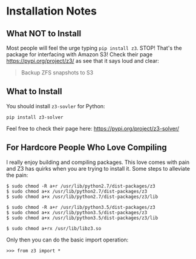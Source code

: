 # Installation Notes

## What NOT to Install

Most people will feel the urge typing `pip install z3`. STOP! That's the package for interfacing with Amazon S3! Check their page https://pypi.org/project/z3/ as see that it says loud and clear:

> Backup ZFS snapshots to S3

## What to Install

You should install `z3-sovler` for Python:

```
pip install z3-solver
```

Feel free to check their page here: https://pypi.org/project/z3-solver/

## For Hardcore People Who Love Compiling

I really enjoy building and compiling packages. This love comes with pain and Z3 has quirks when you are trying to install it. Some steps to alleviate the pain:

```
$ sudo chmod -R a+r /usr/lib/python2.7/dist-packages/z3
$ sudo chmod a+x /usr/lib/python2.7/dist-packages/z3
$ sudo chmod a+x /usr/lib/python2.7/dist-packages/z3/lib

$ sudo chmod -R a+r /usr/lib/python3.5/dist-packages/z3
$ sudo chmod a+x /usr/lib/python3.5/dist-packages/z3
$ sudo chmod a+x /usr/lib/python3.5/dist-packages/z3/lib

$ sudo chmod a+rx /usr/lib/libz3.so
```

Only then you can do the basic import operation:

```
>>> from z3 import *
```
